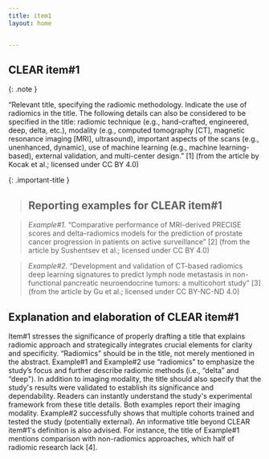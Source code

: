 ```yaml
---
title: item1
layout: home


---
```


## CLEAR item#1

{: .note }

“Relevant title, specifying the radiomic methodology. Indicate the use of radiomics in the title. The following details can also be considered to be specified in the title: radiomic technique (e.g., hand-crafted, engineered, deep, delta, etc.), modality (e.g., computed tomography [CT], magnetic resonance imaging [MRI], ultrasound), important aspects of the scans (e.g., unenhanced, dynamic), use of machine learning (e.g., machine learning-based), external validation, and multi-center design.” [1] (from the article by Kocak et al.; licensed under CC BY 4.0)

{: .important-title }

> ## Reporting examples for CLEAR item#1

> *Example#1.* “Comparative performance of MRI-derived PRECISE scores and delta-radiomics models for the prediction of prostate cancer progression in patients on active surveillance” [2] (from the article by Sushentsev et al.; licensed under CC BY 4.0)

> *Example#2.* “Development and validation of CT-based radiomics deep learning signatures to predict lymph node metastasis in non-functional pancreatic neuroendocrine tumors: a multicohort study” [3] (from the article by Gu et al.; licensed under CC BY-NC-ND 4.0)

## Explanation and elaboration of CLEAR item#1

Item#1 stresses the significance of properly drafting a title that explains radiomic approach and strategically integrates crucial elements for clarity and specificity. “Radiomics” should be in the title, not merely mentioned in the abstract. Example#1 and Example#2 use “radiomics” to emphasize the study’s focus and further describe radiomic methods (i.e., “delta” and “deep"). In addition to imaging modality, the title should also specify that the study's results were validated to establish its significance and dependability. Readers can instantly understand the study's experimental framework from these title details. Both examples report their imaging modality. Example#2 successfully shows that multiple cohorts trained and tested the study (potentially external). An informative title beyond CLEAR item#1's definition is also advised. For instance, the title of Example#1 mentions comparison with non-radiomics approaches, which half of radiomic research lack [4].
